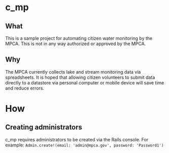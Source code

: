 # c_mp
## What
This is a sample project for automating citizen water monitoring by the MPCA.  This is not in any way authorized or approved by the MPCA.

## Why
The MPCA currently collects lake and stream monitoring data via spreadsheets.  It is hoped that allowing citizen volunteers to submit data directly to a datastore via personal computer or mobile device will save time and reduce errors.

# How

## Creating administrators
c_mp requires administrators to be created via the Rails console.  For example:
`Admin.create!(email: 'admin@mpca.gov', password: 'Password1')`
